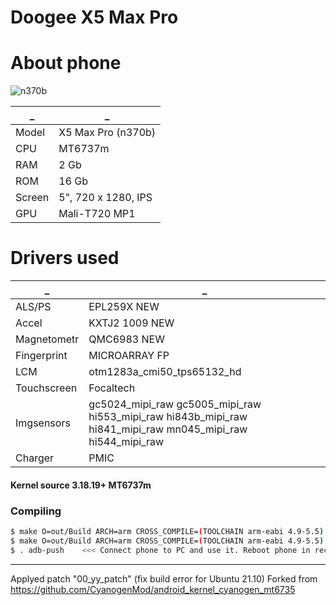 # Doogee X5 Max Pro
# About phone
![n370b](https://manual-user-guide.com/images/phones/doogee_x5_max_pro.png)

_|_
------------ | -------------
Model | X5 Max Pro (n370b)
CPU | MT6737m
RAM |  2 Gb
ROM | 16 Gb
Screen | 5", 720 x 1280, IPS
GPU | Mali-T720 MP1

# Drivers used
_|_
------------ | -------------
ALS/PS | EPL259X NEW
Accel |  KXTJ2 1009 NEW
Magnetometr | QMC6983 NEW
Fingerprint | MICROARRAY FP
LCM | otm1283a_cmi50_tps65132_hd
Touchscreen | Focaltech
Imgsensors | gc5024_mipi_raw gc5005_mipi_raw hi553_mipi_raw hi843b_mipi_raw hi841_mipi_raw mn045_mipi_raw hi544_mipi_raw
Charger | PMIC

#### Kernel source 3.18.19+ MT6737m
### Compiling

```sh
$ make O=out/Build ARCH=arm CROSS_COMPILE=(TOOLCHAIN arm-eabi 4.9-5.5) n370b_full_defconfig
$ make O=out/Build ARCH=arm CROSS_COMPILE=(TOOLCHAIN arm-eabi 4.9-5.5) -j* (*-threads)
$ . adb-push    <<< Connect phone to PC and use it. Reboot phone in recovery menu and flash file kernel(....).zip
```

--------------------------------------------------------------
Applyed patch "00_yy_patch" (fix build error for Ubuntu 21.10)
Forked from https://github.com/CyanogenMod/android_kernel_cyanogen_mt6735
